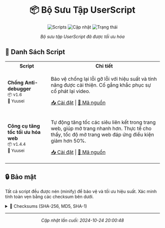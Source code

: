<div align="center">

# 📦 Bộ Sưu Tập UserScript

![Scripts](https://img.shields.io/badge/scripts-2-blue?style=flat-square)
![Cập nhật](https://img.shields.io/github/last-commit/RenjiYuusei/UserJs/main?style=flat-square&label=Cập%20nhật)
![Trạng thái](https://img.shields.io/github/actions/workflow/status/RenjiYuusei/UserJs/js-producer.yml?style=flat-square&label=Trạng%20thái)

*Bộ sưu tập UserScript đã được tối ưu hóa*

</div>

## 📜 Danh Sách Script

<table>
<tr>
<th>Script</th>
<th>Chi tiết</th>
</tr>
<tr>
<td>
<b>Chống Anti-debugger</b><br>
<small>📦 v1.6</small><br>
<small>👤 Yuusei</small>
</td>
<td>
<p>Bảo vệ chống lại lỗi gỡ lỗi với hiệu suất và tính năng được cải thiện. Cố gắng khắc phục sự cố phát lại video.</p>
<p>
<a href="https://github.com/RenjiYuusei/UserJs/raw/main/userjs/Anti-debugger.user.js">📥 Cài đặt</a> |
<a href="https://github.com/RenjiYuusei/UserJs/blob/main/userjs/Anti-debugger.user.js">📝 Mã nguồn</a>
</p>
</td>
</tr>
<tr>
<td>
<b>Công cụ tăng tốc tối ưu hóa web</b><br>
<small>📦 v1.4.4</small><br>
<small>👤 Yuusei</small>
</td>
<td>
<p>Tự động tăng tốc các siêu liên kết trong trang web, giúp mở trang nhanh hơn. Thực tế cho thấy, tốc độ mở trang web đáp ứng điều kiện giảm hơn 50%.</p>
<p>
<a href="https://github.com/RenjiYuusei/UserJs/raw/main/userjs/instantpage.user.js">📥 Cài đặt</a> |
<a href="https://github.com/RenjiYuusei/UserJs/blob/main/userjs/instantpage.user.js">📝 Mã nguồn</a>
</p>
</td>
</tr>
</table>

## 🔒 Bảo mật

Tất cả script đều được nén (minify) để bảo vệ và tối ưu hiệu suất. Xác minh tính toàn vẹn bằng các checksum bên dưới.

<details>
<summary>📝 Checksums (SHA-256, MD5, SHA-1)</summary>

```
# Checksums generated on 2024-10-24 20:00:48
SHA-256: 2e4fab1abdc0537111b7d90c6b7f5b1ce8f8e592d87b2c119225913b5f4cd6d4
MD5: 54c699fc3e66c6b60a2e5ee144002821
SHA-1: 30f55db62e0fa82d4856abcac1f6bbe0b7cc2a17
File: Anti-debugger.user.js
---
```
</details>

---
<div align="center">
<i>Cập nhật lần cuối: 2024-10-24 20:00:48</i>
</div>
